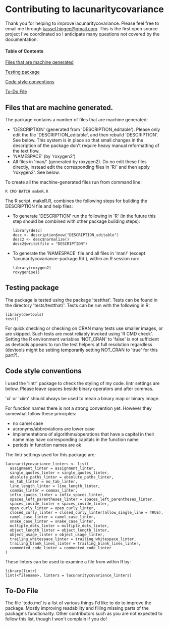 # Contributing to lacunaritycovariance

Thank you for helping to improve lacunaritycovariance. Please feel free to email me through kassel.hingee@gmail.com. This is the first open source project I've coordinated so I anticipate many questions not covered by the documentation.

#### Table of Contents
[Files that are machine generated](#files-that-are-machine-generated)

[Testing package](#testing-package)

[Code style conventions](#code-style-conventions)

[To-Do File](#to-do-file)

## Files that are machine generated.
The package contains a number of files that are machine generated:
  + 'DESCRIPTION' (generated from 'DESCRIPTION_editable'). Please only edit the file 'DESCRIPTION_editable', and then rebuild 'DESCRIPTION'. See below. This system is in place so that small changes in the description of the package don't require heavy manual reformatting of the text flow.
  + 'NAMESPACE'  (by 'roxygen2')
  + All files in 'man/' (generated by roxygen2). Do no edit these files directly, instead edit the corresponding files in 'R/' and then apply 'roxygen2'. See below.

To create all the machine-generated files run from command line:

    R CMD BATCH makeR.R

The R script, makeR.R, combines the following steps for building the DESCRIPTION file and help files:
  + To generate 'DESCRIPTION' run the following in 'R'
(in the future this step should be combined with other package building steps):

        library(desc)
        desc <- description$new("DESCRIPTION_editable")
        desc2 <- desc$normalize()
        desc2$write(file = "DESCRIPTION")

  + To generate the 'NAMESPACE' file and all files in 'man/' (except 'lacunaritycovariance-package.Rd'), within an R session run:

        library(roxygen2)
        roxygenise()

## Testing package
The package is tested using the package 'testthat'. Tests can be found in the directory 'tests/testthat/'. Tests can be run with the following in R:

    library(devtools)
    test()

For quick checking or checking on CRAN many tests use smaller images, or are skipped. Such tests are most reliably invoked using 'R CMD check'. Setting the R environment variables 'NOT_CRAN' to 'false' is not sufficient as devtools appears to run the test helpers at full resolution regardless (devtools might be setting temporarily setting NOT_CRAN to 'true' for this part?).

## Code style conventions
I used the 'lintr' package  to check the styling of my code. lintr settings are below. Please leave spaces beside binary operators and after commas.

'xi' or 'xiim' should always be used to mean a binary map or binary image.

For function names there is not a strong convention yet. However they somewhat follow these principles:
  + no camel case
  + acronyms/abbreviations are lower case
  + implementations of algorithms/operations that have a capital in their name may have corresponding capitals in the function name
  + periods in function names are ok

The lintr settings used for this package are:

    lacunaritycovariance_linters <- list(
      assignment_linter = assignment_linter,
      single_quotes_linter = single_quotes_linter,
      absolute_paths_linter = absolute_paths_linter,
      no_tab_linter = no_tab_linter,
      line_length_linter = line_length_linter,
      commas_linter = commas_linter,
      infix_spaces_linter = infix_spaces_linter,
      spaces_left_parentheses_linter = spaces_left_parentheses_linter,
      spaces_inside_linter = spaces_inside_linter,
      open_curly_linter = open_curly_linter,
      closed_curly_linter = closed_curly_linter(allow_single_line = TRUE),
      camel_case_linter = camel_case_linter,
      snake_case_linter = snake_case_linter,
      multiple_dots_linter = multiple_dots_linter,
      object_length_linter = object_length_linter,
      object_usage_linter = object_usage_linter,
      trailing_whitespace_linter = trailing_whitespace_linter,
      trailing_blank_lines_linter = trailing_blank_lines_linter,
      commented_code_linter = commented_code_linter
    )

These linters can be used to examine a file from within R by:

    library(lintr)
    lint(<filename>, linters = lacunaritycovariance_linters)

## To-Do File
The file 'todo.md' is a list of various things I'd like to do to improve the package. Mostly improving readability and filling missing parts of the package's functionality. Other contributors such as you are not expected to follow this list, though I won't complain if you do!
